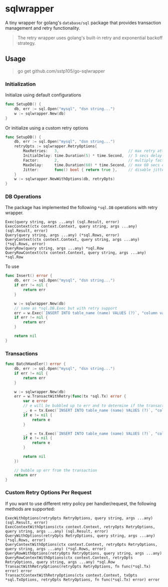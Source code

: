 # sqlwrapper

A tiny wrapper for golang's `database/sql` package that provides transaction management and retry functionality.

> The retry wrapper uses golang's built-in retry and exponential backoff strategy.

## Usage

> go get github.com/sstp105/go-sqlwrapper

### Initialization

Initialize using default configurations

```go
func SetupDB() {
    db, err := sql.Open("mysql", "dsn string...")
	w := sqlwrapper.New(db)
}
```

Or initialize using a custom retry options

```go
func SetupDB() {
    db, err := sql.Open("mysql", "dsn string...")
    retryOpts := sqlwrapper.RetryOptions{
        MaxRetries:   3,                               // max retry attempts
        InitialDelay: time.Duration(5) * time.Second,  // 5 secs delay after each iteration
        Factor:       2,                               // multiply factor
        MaxDelay:     time.Duration(60) * time.Second, // max 60 secs delay
        Jitter:       func() bool { return true },     // disable jitter
    }
	w := sqlwrapper.NewWithOptions(db, retryOpts)
}
```

### DB Operations

The package has implemented the following `*sql.DB` operations with retry wrapper.

```code
Exec(query string, args ...any) (sql.Result, error)
ExecContext(ctx context.Context, query string, args ...any) (sql.Result, error)
Query(query string, args ...any) (*sql.Rows, error)
QueryContext(ctx context.Context, query string, args ...any) (*sql.Rows, error)
QueryRow(query string, args ...any) *sql.Row
QueryRowContext(ctx context.Context, query string, args ...any) *sql.Row
```

To use

```go
func Insert() error {
	db, err := sql.Open("mysql", "dsn string...")
	if err != nil {
		return err
	}

	w := sqlwrapper.New(db)
	// same as *sql.DB.Exec but with retry support
	err = w.Exec(`INSERT INTO table_name (name) VALUES (?)`, "column value")
	if err != nil {
		return err
	}

	return nil
}
```

### Transactions

```go
func BatchHandler() error {
	db, err := sql.Open("mysql", "dsn string...")
	if err != nil {
		return err
	}

	w := sqlwrapper.New(db)
	err = w.TransactWithRetry(func(tx *sql.Tx) error {
		var e error
		// e will be bubbled up to err and to determine if the transaction should roll back or commit
		_, e = tx.Exec(`INSERT INTO table_name (name) VALUES (?)`, "column value 1")
		if e != nil {
			return e
		}

        _, e = tx.Exec(`INSERT INTO table_name (name) VALUES (?)`, "column value 2")
        if e != nil {
            return e
        }

		return nil
	})

	// bubble up err from the transaction
	return err
}
```

### Custom Retry Options Per Request

If you want to use different retry policy per handler/request, the following methods are supported:

```code
ExecWithOptions(retryOpts RetryOptions, query string, args ...any) (sql.Result, error)
ExecContextWithOptions(ctx context.Context, retryOpts RetryOptions, query string, args ...any) (sql.Result, error)
QueryWithOptions(retryOpts RetryOptions, query string, args ...any) (*sql.Rows, error)
QueryContextWithOptions(ctx context.Context, retryOpts RetryOptions, query string, args ...any) (*sql.Rows, error)
QueryRowWithOptions(retryOpts RetryOptions, query string, args ...any)
QueryRowContextWithOptions(ctx context.Context, retryOpts RetryOptions, query string, args ...any) *sql.Row
TransactWithRetryOptions(retryOpts RetryOptions, fn func(*sql.Tx) error) error
TransactContextWithRetryOptions(ctx context.Context, txOpts *sql.TxOptions, retryOpts RetryOptions, fn func(*sql.Tx) error) error
```

